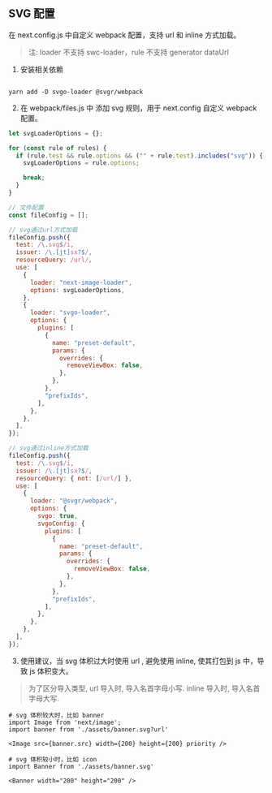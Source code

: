 ## SVG 配置

在 next.config.js 中自定义 webpack 配置，支持 url 和 inline 方式加载。

> 注: loader 不支持 swc-loader，rule 不支持 generator dataUrl

1. 安装相关依赖

```node

yarn add -D svgo-loader @svgr/webpack

```

2. 在 webpack/files.js 中 添加 svg 规则，用于 next.config 自定义 webpack 配置。

```js
let svgLoaderOptions = {};

for (const rule of rules) {
  if (rule.test && rule.options && ("" + rule.test).includes("svg")) {
    svgLoaderOptions = rule.options;

    break;
  }
}

// 文件配置
const fileConfig = [];

// svg通过url方式加载
fileConfig.push({
  test: /\.svg$/i,
  issuer: /\.[jt]sx?$/,
  resourceQuery: /url/,
  use: [
    {
      loader: "next-image-loader",
      options: svgLoaderOptions,
    },
    {
      loader: "svgo-loader",
      options: {
        plugins: [
          {
            name: "preset-default",
            params: {
              overrides: {
                removeViewBox: false,
              },
            },
          },
          "prefixIds",
        ],
      },
    },
  ],
});

// svg通过inline方式加载
fileConfig.push({
  test: /\.svg$/i,
  issuer: /\.[jt]sx?$/,
  resourceQuery: { not: [/url/] },
  use: [
    {
      loader: "@svgr/webpack",
      options: {
        svgo: true,
        svgoConfig: {
          plugins: [
            {
              name: "preset-default",
              params: {
                overrides: {
                  removeViewBox: false,
                },
              },
            },
            "prefixIds",
          ],
        },
      },
    },
  ],
});
```

3. 使用建议，当 svg 体积过大时使用 url , 避免使用 inline, 使其打包到 js 中，导致 js 体积变大。

> 为了区分导入类型, url 导入时, 导入名首字母小写. inline 导入时, 导入名首字母大写.

```
# svg 体积较大时，比如 banner
import Image from 'next/image';
import banner from './assets/banner.svg?url'

<Image src={banner.src} width={200} height={200} priority />

# svg 体积较小时，比如 icon
import Banner from './assets/banner.svg'

<Banner width="200" height="200" />
```
